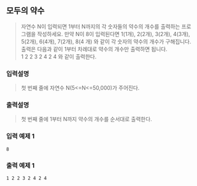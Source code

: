 ## 모두의 약수

> 자연수 N이 입력되면 1부터 N까지의 각 숫자들의 약수의 개수를 출력하는 프로그램을 작성하세요. 만약 N이 8이 입력된다면 1(1개), 2(2개), 3(2개), 4(3개), 5(2개), 6(4개), 7(2개), 8(4 개) 와 같이 각 숫자의 약수의 개수가 구해집니다.<br>
> 출력은 다음과 같이 1부터 차례대로 약수의 개수만 출력하면 됩니다.<br>
> 1 2 2 3 2 4 2 4 와 같이 출력한다.

### 입력설명

> 첫 번째 줄에 자연수 N(5<=N<=50,000)가 주어진다.

### 출력설명

> 첫 번째 줄에 1부터 N까지 약수의 개수를 순서대로 출력한다.

### 입력 예제 1

```
8
```

### 출력 예제 1

```
1 2 2 3 2 4 2 4
```
